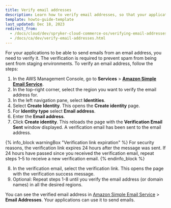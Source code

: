 ```yaml
---
title: Verify email addresses
description: Learn how to verify email addresses, so that your applications can send emails from them.
template: howto-guide-template
last_updated: Dec 18, 2023
redirect_from:
  - /docs/cloud/dev/spryker-cloud-commerce-os/verifying-email-addresses.html
  - /docs/ca/dev/verify-email-addresses.html
---
```


For your applications to be able to send emails from an email address, you need to verify it. The verification is required to prevent spam from being sent from staging environments. To verify an email address, follow the steps:

1. In the AWS Management Console, go to **Services** > [**Amazon Simple Email Service**](https://console.aws.amazon.com/ses/).
2. In the top-right corner, select the region you want to verify the email address for.
3. In the left navigation pane, select **Identities**.
4. Select **Create Identity**.
  This opens the **Create identity** page.
5. For **Identity type** select **Email address**.
6. Enter the **Email address**.
7. Click **Create identity**.
  This reloads the page with the **Verification Email Sent** window displayed. A verification email has been sent to the email address.

{% info_block warningBox "Verification link expiration" %}
For security reasons, the verification link expires 24 hours after the message was sent. If 24 hours have passed since you received the verification email, repeat steps 1–5 to receive a new verification email.
{% endinfo_block %}

8. In the verification email, select the verification link.
  This opens the page with the verification success message.
9. Optional: Repeat steps 1-8 until you verify the email address (or domain names) in all the desired regions.

You can see the verified email address in [Amazon Simple Email Service](https://console.aws.amazon.com/ses/) > **Email Addresses**. Your applications can use it to send emails.
